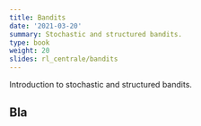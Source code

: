```yaml
---
title: Bandits
date: '2021-03-20'
summary: Stochastic and structured bandits.
type: book
weight: 20
slides: rl_centrale/bandits
---
```


Introduction to stochastic and structured bandits.

<!--more-->

## Bla
